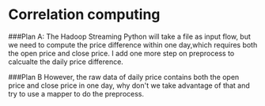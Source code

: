 # Correlation computing

###Plan A:
The Hadoop Streaming Python will take a file as input flow, but we need to compute the price difference within one day,which requires both the open price and close price. I add one more step on preprocess to calcualte the daily price difference. 

###Plan B
However, the raw data of daily price contains both the open price and close price in one day, why don't we take advantage of that and try to use a mapper to do the preprocess.